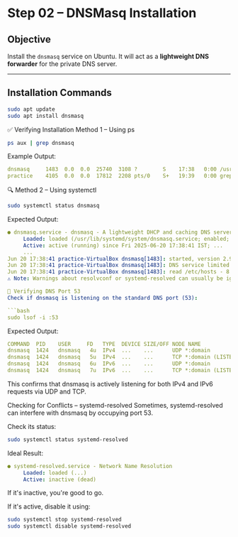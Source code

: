# Step 02 – DNSMasq Installation

## Objective  
Install the `dnsmasq` service on Ubuntu. It will act as a **lightweight DNS forwarder** for the private DNS server.

---

## Installation Commands

```bash
sudo apt update
sudo apt install dnsmasq
```

✅ Verifying Installation
Method 1 – Using ps
```bash
ps aux | grep dnsmasq
```
Example Output:
```yaml
dnsmasq     1483  0.0  0.0  25740  3108 ?        S    17:38   0:00 /usr/sbin/dnsmasq ...
practice    4105  0.0  0.0  17812  2208 pts/0    S+   19:39   0:00 grep --color=auto dnsmasq
```

🔍 Method 2 – Using systemctl
```bash
sudo systemctl status dnsmasq
```
Expected Output:
```yaml
● dnsmasq.service - dnsmasq - A lightweight DHCP and caching DNS server
     Loaded: loaded (/usr/lib/systemd/system/dnsmasq.service; enabled; preset: enabled)
     Active: active (running) since Fri 2025-06-20 17:38:41 IST; ...
     ...
Jun 20 17:38:41 practice-VirtualBox dnsmasq[1483]: started, version 2.90 cachesize 150
Jun 20 17:38:41 practice-VirtualBox dnsmasq[1483]: DNS service limited to local subnets
Jun 20 17:38:41 practice-VirtualBox dnsmasq[1483]: read /etc/hosts - 8 names
⚠️ Note: Warnings about resolvconf or systemd-resolved can usually be ignored unless you're doing advanced DNS integration.

📡 Verifying DNS Port 53
Check if dnsmasq is listening on the standard DNS port (53):

```bash
sudo lsof -i :53
```
Expected Output:

```yaml
COMMAND  PID    USER     FD   TYPE  DEVICE SIZE/OFF NODE NAME
dnsmasq  1424   dnsmasq   4u  IPv4  ...    ...      UDP *:domain
dnsmasq  1424   dnsmasq   5u  IPv4  ...    ...      TCP *:domain (LISTEN)
dnsmasq  1424   dnsmasq   6u  IPv6  ...    ...      UDP *:domain
dnsmasq  1424   dnsmasq   7u  IPv6  ...    ...      TCP *:domain (LISTEN)
```
This confirms that dnsmasq is actively listening for both IPv4 and IPv6 requests via UDP and TCP.

Checking for Conflicts – systemd-resolved
Sometimes, systemd-resolved can interfere with dnsmasq by occupying port 53.

Check its status:
```bash
sudo systemctl status systemd-resolved
```
Ideal Result:

```yaml
● systemd-resolved.service - Network Name Resolution
     Loaded: loaded (...)
     Active: inactive (dead)
```
If it's inactive, you're good to go.

If it's active, disable it using:

```bash
sudo systemctl stop systemd-resolved
sudo systemctl disable systemd-resolved
```